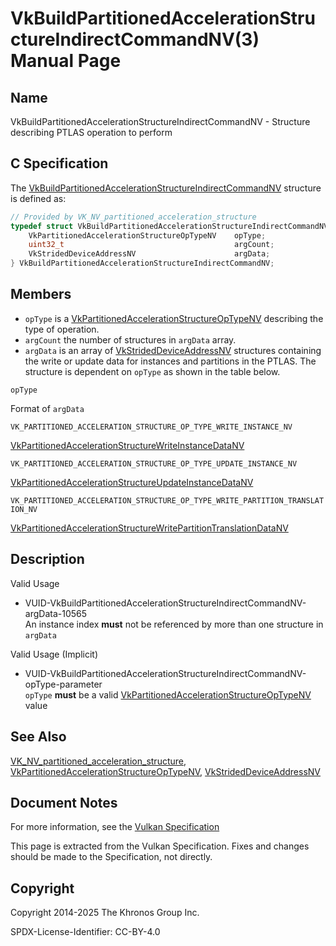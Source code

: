 # VkBuildPartitionedAccelerationStructureIndirectCommandNV(3) Manual Page

## Name

VkBuildPartitionedAccelerationStructureIndirectCommandNV - Structure describing PTLAS operation to perform



## [](#_c_specification)C Specification

The [VkBuildPartitionedAccelerationStructureIndirectCommandNV](https://registry.khronos.org/vulkan/specs/latest/man/html/VkBuildPartitionedAccelerationStructureIndirectCommandNV.html) structure is defined as:

```c++
// Provided by VK_NV_partitioned_acceleration_structure
typedef struct VkBuildPartitionedAccelerationStructureIndirectCommandNV {
    VkPartitionedAccelerationStructureOpTypeNV    opType;
    uint32_t                                      argCount;
    VkStridedDeviceAddressNV                      argData;
} VkBuildPartitionedAccelerationStructureIndirectCommandNV;
```

## [](#_members)Members

- `opType` is a [VkPartitionedAccelerationStructureOpTypeNV](https://registry.khronos.org/vulkan/specs/latest/man/html/VkPartitionedAccelerationStructureOpTypeNV.html) describing the type of operation.
- `argCount` the number of structures in `argData` array.
- `argData` is an array of [VkStridedDeviceAddressNV](https://registry.khronos.org/vulkan/specs/latest/man/html/VkStridedDeviceAddressNV.html) structures containing the write or update data for instances and partitions in the PTLAS. The structure is dependent on `opType` as shown in the table below.

`opType`

Format of `argData`

`VK_PARTITIONED_ACCELERATION_STRUCTURE_OP_TYPE_WRITE_INSTANCE_NV`

[VkPartitionedAccelerationStructureWriteInstanceDataNV](https://registry.khronos.org/vulkan/specs/latest/man/html/VkPartitionedAccelerationStructureWriteInstanceDataNV.html)

`VK_PARTITIONED_ACCELERATION_STRUCTURE_OP_TYPE_UPDATE_INSTANCE_NV`

[VkPartitionedAccelerationStructureUpdateInstanceDataNV](https://registry.khronos.org/vulkan/specs/latest/man/html/VkPartitionedAccelerationStructureUpdateInstanceDataNV.html)

`VK_PARTITIONED_ACCELERATION_STRUCTURE_OP_TYPE_WRITE_PARTITION_TRANSLATION_NV`

[VkPartitionedAccelerationStructureWritePartitionTranslationDataNV](https://registry.khronos.org/vulkan/specs/latest/man/html/VkPartitionedAccelerationStructureWritePartitionTranslationDataNV.html)

## [](#_description)Description

Valid Usage

- [](#VUID-VkBuildPartitionedAccelerationStructureIndirectCommandNV-argData-10565)VUID-VkBuildPartitionedAccelerationStructureIndirectCommandNV-argData-10565  
  An instance index **must** not be referenced by more than one structure in `argData`

Valid Usage (Implicit)

- [](#VUID-VkBuildPartitionedAccelerationStructureIndirectCommandNV-opType-parameter)VUID-VkBuildPartitionedAccelerationStructureIndirectCommandNV-opType-parameter  
  `opType` **must** be a valid [VkPartitionedAccelerationStructureOpTypeNV](https://registry.khronos.org/vulkan/specs/latest/man/html/VkPartitionedAccelerationStructureOpTypeNV.html) value

## [](#_see_also)See Also

[VK\_NV\_partitioned\_acceleration\_structure](https://registry.khronos.org/vulkan/specs/latest/man/html/VK_NV_partitioned_acceleration_structure.html), [VkPartitionedAccelerationStructureOpTypeNV](https://registry.khronos.org/vulkan/specs/latest/man/html/VkPartitionedAccelerationStructureOpTypeNV.html), [VkStridedDeviceAddressNV](https://registry.khronos.org/vulkan/specs/latest/man/html/VkStridedDeviceAddressNV.html)

## [](#_document_notes)Document Notes

For more information, see the [Vulkan Specification](https://registry.khronos.org/vulkan/specs/latest/html/vkspec.html#VkBuildPartitionedAccelerationStructureIndirectCommandNV)

This page is extracted from the Vulkan Specification. Fixes and changes should be made to the Specification, not directly.

## [](#_copyright)Copyright

Copyright 2014-2025 The Khronos Group Inc.

SPDX-License-Identifier: CC-BY-4.0